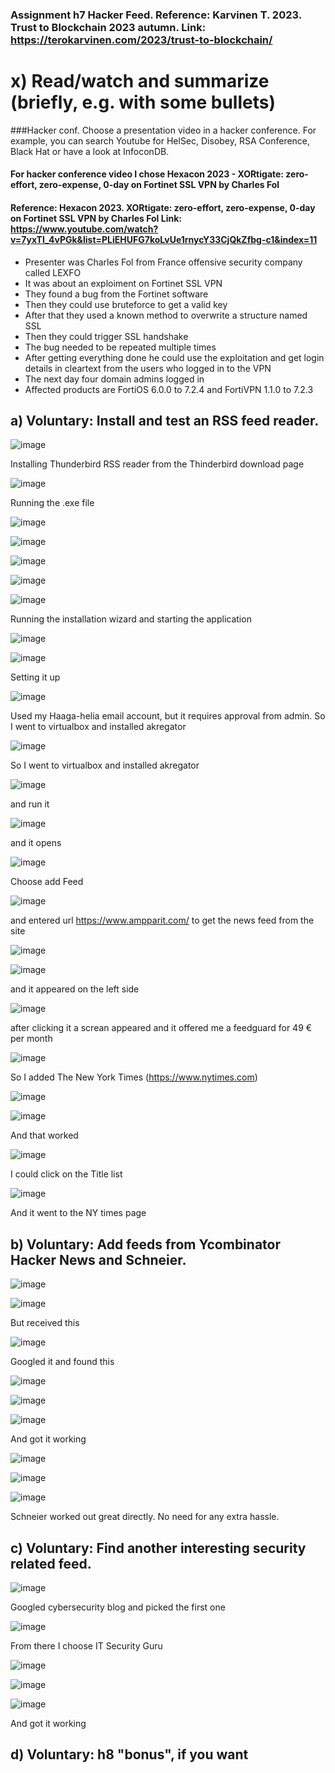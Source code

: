### Assignment h7 Hacker Feed. Reference: Karvinen T. 2023. Trust to Blockchain 2023 autumn. Link: https://terokarvinen.com/2023/trust-to-blockchain/

# x) Read/watch and summarize (briefly, e.g. with some bullets)

###Hacker conf. Choose a presentation video in a hacker conference. For example, you can search Youtube for HelSec, Disobey, RSA Conference, Black Hat or have a look at InfoconDB.

#### For hacker conference video I chose Hexacon 2023 - XORtigate: zero-effort, zero-expense, 0-day on Fortinet SSL VPN by Charles Fol

#### Reference: Hexacon 2023. XORtigate: zero-effort, zero-expense, 0-day on Fortinet SSL VPN by Charles Fol Link: https://www.youtube.com/watch?v=7yxTI_4vPGk&list=PLiEHUFG7koLvUe1rnycY33CjQkZfbg-c1&index=11

- Presenter was Charles Fol from France offensive security company called LEXFO
- It was about an exploiment on Fortinet SSL VPN
- They found a bug from the Fortinet software
- Then they could use bruteforce to get a valid key
- After that they used a known method to overwrite a structure named SSL
- Then they could trigger SSL handshake
- The bug needed to be repeated multiple times
- After getting everything done he could use the exploitation and get login details in cleartext from the users who logged in to the VPN
- The next day four domain admins logged in
- Affected products are FortiOS 6.0.0 to 7.2.4 and FortiVPN 1.1.0 to 7.2.3

## a) Voluntary: Install and test an RSS feed reader.

![image](https://github.com/a1600795/Trust2BlockChain/assets/149095048/9219fde8-df7c-4a5e-bd22-617c873ac87a)

Installing Thunderbird RSS reader from the Thinderbird download page 

![image](https://github.com/a1600795/Trust2BlockChain/assets/149095048/de12ef7c-027e-42f5-a85b-9d66db7f8ead)

Running the .exe file

![image](https://github.com/a1600795/Trust2BlockChain/assets/149095048/c9398ba4-9ddc-43f1-b58f-621ec8620a2e)

![image](https://github.com/a1600795/Trust2BlockChain/assets/149095048/7cc654e9-03eb-4928-8271-3f873bebada4)

![image](https://github.com/a1600795/Trust2BlockChain/assets/149095048/3472cab8-8039-42fe-a337-b2895a4658cb)

![image](https://github.com/a1600795/Trust2BlockChain/assets/149095048/11770aed-3f00-41c2-9d15-66cf1525afc7)

![image](https://github.com/a1600795/Trust2BlockChain/assets/149095048/ead23575-7e9b-4c8b-a7d0-1ea5a21f1b07)

Running the installation wizard and starting the application

![image](https://github.com/a1600795/Trust2BlockChain/assets/149095048/1dba2dde-9d71-4987-88ec-b49a9c3758c6)

![image](https://github.com/a1600795/Trust2BlockChain/assets/149095048/e1a75b33-a690-41cd-a0b6-743602a7e66e)

Setting it up

![image](https://github.com/a1600795/Trust2BlockChain/assets/149095048/6c8a1719-d319-4169-acac-e8956140c234)

Used my Haaga-helia email account, but it requires approval from admin. So I went to virtualbox and installed akregator

![image](https://github.com/a1600795/Trust2BlockChain/assets/149095048/2ae58e4e-2070-4c49-a35b-b6a89f8e2463)

So I went to virtualbox and installed akregator

![image](https://github.com/a1600795/Trust2BlockChain/assets/149095048/a37153ea-934b-420f-8ada-e1aa0f33717e)

and run it

![image](https://github.com/a1600795/Trust2BlockChain/assets/149095048/8c31e089-8fd4-429e-be63-456ceb40fe46)

and it opens

![image](https://github.com/a1600795/Trust2BlockChain/assets/149095048/c018b085-eea3-4bd8-9028-45b28749f47f)

Choose add Feed

![image](https://github.com/a1600795/Trust2BlockChain/assets/149095048/c42305fd-8d47-4cef-b957-83ab834f2d56)

and entered url https://www.ampparit.com/ to get the news feed from the site

![image](https://github.com/a1600795/Trust2BlockChain/assets/149095048/89a23153-5434-4c89-b36a-249bbb452f68)

![image](https://github.com/a1600795/Trust2BlockChain/assets/149095048/b3ec6a50-544e-479d-a52d-fd317e7d3894)

and it appeared on the left side

![image](https://github.com/a1600795/Trust2BlockChain/assets/149095048/2516de9a-a32e-4de8-b3d3-d26bc30e12be)

after clicking it a screan appeared and it offered me a feedguard for 49 € per month

![image](https://github.com/a1600795/Trust2BlockChain/assets/149095048/5be1d014-320d-41e9-8cd9-bb8574c5c804)

So I added The New York Times (https://www.nytimes.com)

![image](https://github.com/a1600795/Trust2BlockChain/assets/149095048/51c21173-04c8-463f-aecb-58df66cacace)

![image](https://github.com/a1600795/Trust2BlockChain/assets/149095048/c7087d07-e753-4488-a7c7-1a390726dcca)

And that worked

![image](https://github.com/a1600795/Trust2BlockChain/assets/149095048/d9581a12-d90d-4621-bd02-0a519c8c5dab)

I could click on the Title list

![image](https://github.com/a1600795/Trust2BlockChain/assets/149095048/7b8790e9-3979-4ff2-8da9-97ab0cccd816)

And it went to the NY times page

## b) Voluntary: Add feeds from Ycombinator Hacker News and Schneier.

![image](https://github.com/a1600795/Trust2BlockChain/assets/149095048/77568f9b-7f06-473a-9e86-18763b06048e)

![image](https://github.com/a1600795/Trust2BlockChain/assets/149095048/bcc05cf4-6471-4925-9837-510443275949)

But received this

![image](https://github.com/a1600795/Trust2BlockChain/assets/149095048/6b90810d-2ae0-404c-a0e9-ae2874887876)

Googled it and found this

![image](https://github.com/a1600795/Trust2BlockChain/assets/149095048/9c5317e6-6db9-42b1-a83a-cfe18068c1d7)

![image](https://github.com/a1600795/Trust2BlockChain/assets/149095048/d5aae032-4c84-407e-b936-5f5eb02d9d01)

![image](https://github.com/a1600795/Trust2BlockChain/assets/149095048/9e4b53e1-1eee-47e2-a826-f7ebfc52a213)

And got it working

![image](https://github.com/a1600795/Trust2BlockChain/assets/149095048/00452344-27cf-4d82-a054-93e272aff901)

![image](https://github.com/a1600795/Trust2BlockChain/assets/149095048/d5d3b64b-43c4-48a5-88af-efe0d0b35829)

![image](https://github.com/a1600795/Trust2BlockChain/assets/149095048/993f45f9-527e-441d-90c5-584570a5f658)

Schneier worked out great directly. No need for any extra hassle.

## c) Voluntary: Find another interesting security related feed.

![image](https://github.com/a1600795/Trust2BlockChain/assets/149095048/66c1b91e-0afb-46d7-93e9-95a3283de8c1)

Googled cybersecurity blog and picked the first one

![image](https://github.com/a1600795/Trust2BlockChain/assets/149095048/001d6bae-89eb-4d5e-a2c4-142ac37ad2be)

From there I choose IT Security Guru

![image](https://github.com/a1600795/Trust2BlockChain/assets/149095048/2a618d51-ba62-4fb7-961f-d56c6f32228a)

![image](https://github.com/a1600795/Trust2BlockChain/assets/149095048/e598fe27-3b6f-4089-935d-bacf582cc39e)

![image](https://github.com/a1600795/Trust2BlockChain/assets/149095048/2f0c94f8-55c8-4bfc-bedc-16c9a1660543)

And got it working

## d) Voluntary: h8 "bonus", if you want
 
 
 

